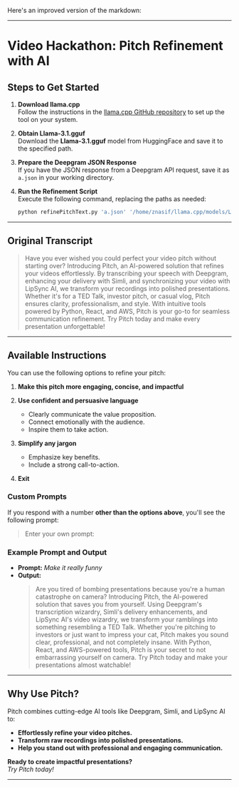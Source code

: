 Here's an improved version of the markdown:

---

# Video Hackathon: **Pitch Refinement with AI**

## Steps to Get Started

1. **Download llama.cpp**  
   Follow the instructions in the [llama.cpp GitHub repository](https://github.com/ggerganov/llama.cpp) to set up the tool on your system.

2. **Obtain Llama-3.1.gguf**  
   Download the **Llama-3.1.gguf** model from HuggingFace and save it to the specified path.

3. **Prepare the Deepgram JSON Response**  
   If you have the JSON response from a Deepgram API request, save it as `a.json` in your working directory.

4. **Run the Refinement Script**  
   Execute the following command, replacing the paths as needed:  
   ```bash
   python refinePitchText.py 'a.json' '/home/znasif/llama.cpp/models/Llama-3.1.gguf'
   ```

---

## Original Transcript

> Have you ever wished you could perfect your video pitch without starting over? Introducing Pitch, an AI-powered solution that refines your videos effortlessly. By transcribing your speech with Deepgram, enhancing your delivery with Simli, and synchronizing your video with LipSync AI, we transform your recordings into polished presentations. Whether it's for a TED Talk, investor pitch, or casual vlog, Pitch ensures clarity, professionalism, and style. With intuitive tools powered by Python, React, and AWS, Pitch is your go-to for seamless communication refinement. Try Pitch today and make every presentation unforgettable!

---

## Available Instructions

You can use the following options to refine your pitch:

1. **Make this pitch more engaging, concise, and impactful**  
2. **Use confident and persuasive language**  
   - Clearly communicate the value proposition.  
   - Connect emotionally with the audience.  
   - Inspire them to take action.  

3. **Simplify any jargon**  
   - Emphasize key benefits.  
   - Include a strong call-to-action.  

4. **Exit**  

### Custom Prompts

If you respond with a number **other than the options above**, you'll see the following prompt:  

> Enter your own prompt:  

### Example Prompt and Output

- **Prompt:** *Make it really funny*  
- **Output:**  
  > Are you tired of bombing presentations because you're a human catastrophe on camera? Introducing Pitch, the AI-powered solution that saves you from yourself. Using Deepgram's transcription wizardry, Simli's delivery enhancements, and LipSync AI's video wizardry, we transform your ramblings into something resembling a TED Talk. Whether you're pitching to investors or just want to impress your cat, Pitch makes you sound clear, professional, and not completely insane. With Python, React, and AWS-powered tools, Pitch is your secret to not embarrassing yourself on camera. Try Pitch today and make your presentations almost watchable!

---

## Why Use Pitch?

Pitch combines cutting-edge AI tools like Deepgram, Simli, and LipSync AI to:  
- **Effortlessly refine your video pitches.**  
- **Transform raw recordings into polished presentations.**  
- **Help you stand out with professional and engaging communication.**  

**Ready to create impactful presentations?**  
*Try Pitch today!*  

--- 
